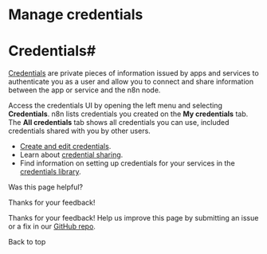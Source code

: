 # Manage credentials

[ ](https://github.com/n8n-io/n8n-docs/edit/main/docs/credentials/index.md "Edit this page")

# Credentials#

[Credentials](../glossary/#credential-n8n) are private pieces of information issued by apps and services to authenticate you as a user and allow you to connect and share information between the app or service and the n8n node.

Access the credentials UI by opening the left menu and selecting **Credentials**. n8n lists credentials you created on the **My credentials** tab. The **All credentials** tab shows all credentials you can use, included credentials shared with you by other users.

  * [Create and edit credentials](add-edit-credentials/).
  * Learn about [credential sharing](credential-sharing/).
  * Find information on setting up credentials for your services in the [credentials library](../integrations/builtin/credentials/).

Was this page helpful? 

Thanks for your feedback! 

Thanks for your feedback! Help us improve this page by submitting an issue or a fix in our [GitHub repo](https://github.com/n8n-io/n8n-docs). 

Back to top 
